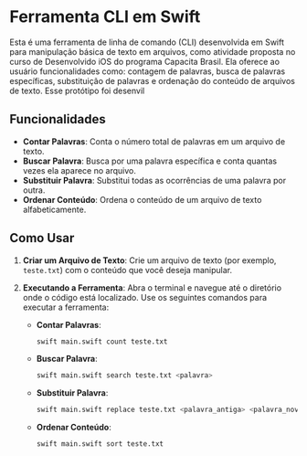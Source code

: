 # Ferramenta CLI em Swift
Esta é uma ferramenta de linha de comando (CLI) desenvolvida em Swift para manipulação básica de texto em arquivos, como atividade proposta no curso de Desenvolvido iOS do programa Capacita Brasil. Ela oferece ao usuário funcionalidades como: contagem de palavras, busca de palavras específicas, substituição de palavras e ordenação do conteúdo de arquivos de texto. Esse protótipo foi desenvil

## Funcionalidades

- **Contar Palavras**: Conta o número total de palavras em um arquivo de texto.
- **Buscar Palavra**: Busca por uma palavra específica e conta quantas vezes ela aparece no arquivo.
- **Substituir Palavra**: Substitui todas as ocorrências de uma palavra por outra.
- **Ordenar Conteúdo**: Ordena o conteúdo de um arquivo de texto alfabeticamente.

## Como Usar

1. **Criar um Arquivo de Texto**:
   Crie um arquivo de texto (por exemplo, `teste.txt`) com o conteúdo que você deseja manipular.

2. **Executando a Ferramenta**:
   Abra o terminal e navegue até o diretório onde o código está localizado. Use os seguintes comandos para executar a ferramenta:

   - **Contar Palavras**:
     ```bash
     swift main.swift count teste.txt
     ```

   - **Buscar Palavra**:
     ```bash
     swift main.swift search teste.txt <palavra>
     ```

   - **Substituir Palavra**:
     ```bash
     swift main.swift replace teste.txt <palavra_antiga> <palavra_nova>
     ```

   - **Ordenar Conteúdo**:
     ```bash
     swift main.swift sort teste.txt
     ```
